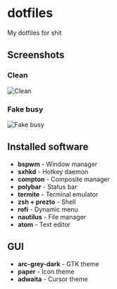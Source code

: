 # dotfiles
My dotfiles for shit

## Screenshots

### Clean
![Clean](https://github.com/bambanah/dotfiles/screenshots/clean.png "Clean")

### Fake busy
![Fake busy](https://github.com/bambanah/dotfiles/blob/master/screenshots/nusy.png "Fake busy")

## Installed software

+ **bspwm** - Window manager
+ **sxhkd** - Hotkey daemon
+ **compton** - Composite manager
+ **polybar** - Status bar
+ **termite** - Terminal emulator
+ **zsh + prezto** - Shell
+ **rofi** - Dynamic menu
+ **nautilus** - File manager
+ **atom** - Text editor

## GUI
+ **arc-grey-dark** - GTK theme
+ **paper** - Icon theme
+ **adwaita** - Cursor theme
